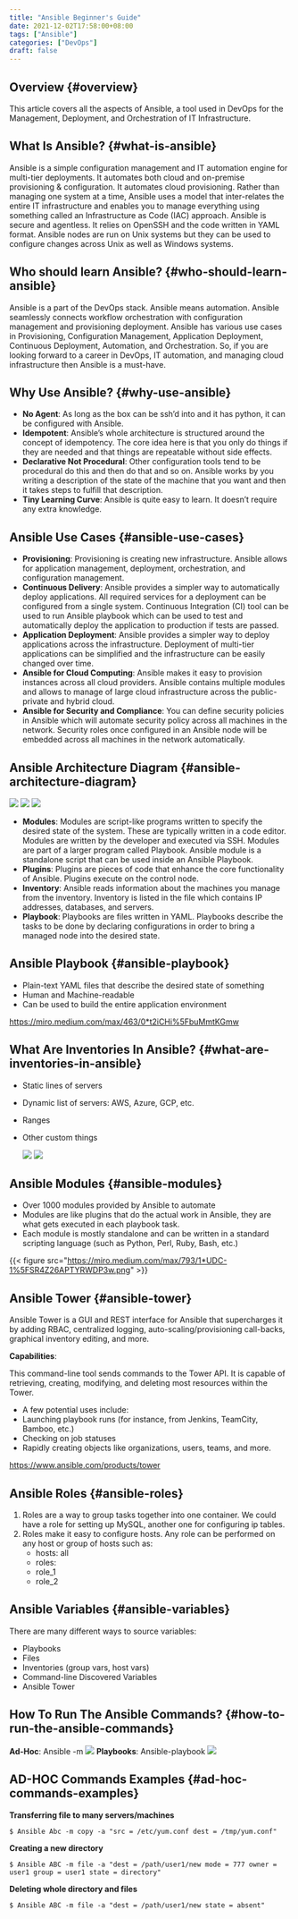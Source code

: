 ```yaml
---
title: "Ansible Beginner's Guide"
date: 2021-12-02T17:58:00+08:00
tags: ["Ansible"]
categories: ["DevOps"]
draft: false
---
```


## Overview {#overview}

This article covers all the aspects of Ansible, a tool used in DevOps for the Management, Deployment, and Orchestration of IT Infrastructure.


## What Is Ansible? {#what-is-ansible}

Ansible is a simple configuration management and IT automation engine for multi-tier deployments. It automates both cloud and on-premise provisioning & configuration. It automates cloud provisioning. Rather than managing one system at a time, Ansible uses a model that inter-relates the entire IT infrastructure and enables you to manage everything using something called an Infrastructure as Code (IAC) approach. Ansible is secure and agentless. It relies on OpenSSH and the code written in YAML format. Ansible nodes are run on Unix systems but they can be used to configure changes across Unix as well as Windows systems.


## Who should learn Ansible? {#who-should-learn-ansible}

Ansible is a part of the DevOps stack. Ansible means automation. Ansible seamlessly connects workflow orchestration with configuration management and provisioning deployment. Ansible has various use cases in Provisioning, Configuration Management, Application Deployment, Continuous Deployment, Automation, and Orchestration. So, if you are looking forward to a career in DevOps, IT automation, and managing cloud infrastructure then Ansible is a must-have.


## Why Use Ansible? {#why-use-ansible}

-   **No Agent**: As long as the box can be ssh’d into and it has python, it can be configured with Ansible.
-   **Idempotent**: Ansible’s whole architecture is structured around the concept of idempotency. The core idea here is that you only do things if they are needed and that things are repeatable without side effects.
-   **Declarative Not Procedural**: Other configuration tools tend to be procedural do this and then do that and so on. Ansible works by you writing a description of the state of the machine that you want and then it takes steps to fulfill that description.
-   **Tiny Learning Curve**: Ansible is quite easy to learn. It doesn’t require any extra knowledge.


## Ansible Use Cases {#ansible-use-cases}

-   **Provisioning**: Provisioning is creating new infrastructure. Ansible allows for application management, deployment, orchestration, and configuration management.
-   **Continuous Delivery**: Ansible provides a simpler way to automatically deploy applications. All required services for a deployment can be configured from a single system. Continuous Integration (CI) tool can be used to run Ansible playbook which can be used to test and automatically deploy the application to production if tests are passed.
-   **Application Deployment**: Ansible provides a simpler way to deploy applications across the infrastructure. Deployment of multi-tier applications can be simplified and the infrastructure can be easily changed over time.
-   **Ansible for Cloud Computing**: Ansible makes it easy to provision instances across all cloud providers. Ansible contains multiple modules and allows to manage of large cloud infrastructure across the public-private and hybrid cloud.
-   **Ansible for Security and Compliance**: You can define security policies in Ansible which will automate security policy across all machines in the network. Security roles once configured in an Ansible node will be embedded across all machines in the network automatically.


## Ansible Architecture Diagram {#ansible-architecture-diagram}

![](https://miro.medium.com/max/564/1*eaY6sN1T9VJiVOrMQMNdRQ.png)
![](https://miro.medium.com/max/625/0*K9Kqdh4ZLT-fHJeP.png)
![](https://eadn-wc03-4064062.nxedge.io/cdn/wp-content/uploads/2021/06/Ansible%5FDiagram2-16-1024x461.png)

-   **Modules**: Modules are script-like programs written to specify the desired state of the system. These are typically written in a code editor. Modules are written by the developer and executed via SSH. Modules are part of a larger program called Playbook. Ansible module is a standalone script that can be used inside an Ansible Playbook.
-   **Plugins**: Plugins are pieces of code that enhance the core functionality of Ansible. Plugins execute on the control node.
-   **Inventory**: Ansible reads information about the machines you manage from the inventory. Inventory is listed in the file which contains IP addresses, databases, and servers.
-   **Playbook**: Playbooks are files written in YAML. Playbooks describe the tasks to be done by declaring configurations in order to bring a managed node into the desired state.


## Ansible Playbook {#ansible-playbook}

-   Plain-text YAML files that describe the desired state of something
-   Human and Machine-readable
-   Can be used to build the entire application environment

<https://miro.medium.com/max/463/0*t2iCHi%5FbuMmtKGmw>


## What Are Inventories In Ansible? {#what-are-inventories-in-ansible}

-   Static lines of servers
-   Dynamic list of servers: AWS, Azure, GCP, etc.
-   Ranges
-   Other custom things

    ![](https://miro.medium.com/max/201/1*mLdHcg8SvBvXRDceZIdKeA.png)
    ![](https://miro.medium.com/max/1006/0*E%5FbhUEFXGoQCOV%5FK.jpg)


## Ansible Modules {#ansible-modules}

-   Over 1000 modules provided by Ansible to automate
-   Modules are like plugins that do the actual work in Ansible, they are what gets executed in each playbook task.
-   Each module is mostly standalone and can be written in a standard scripting language (such as Python, Perl, Ruby, Bash, etc.)

{{< figure src="https://miro.medium.com/max/793/1*UDC-1%5FSR4Z26APTYRWDP3w.png" >}}


## Ansible Tower {#ansible-tower}

Ansible Tower is a GUI and REST interface for Ansible that supercharges it by adding RBAC, centralized logging, auto-scaling/provisioning call-backs, graphical inventory editing, and more.

**Capabilities**:

This command-line tool sends commands to the Tower API. It is capable of retrieving, creating, modifying, and deleting most resources within the Tower.

-   A few potential uses include:
-   Launching playbook runs (for instance, from Jenkins, TeamCity, Bamboo, etc.)
-   Checking on job statuses
-   Rapidly creating objects like organizations, users, teams, and more.

<https://www.ansible.com/products/tower>


## Ansible Roles {#ansible-roles}

1.  Roles are a way to group tasks together into one container. We could have a role for setting up MySQL, another one for configuring ip tables.
2.  Roles make it easy to configure hosts. Any role can be performed on any host or group of hosts such as:
    -   hosts: all
    -   roles:
    -   role\_1
    -   role\_2


## Ansible Variables {#ansible-variables}

There are many different ways to source variables:

-   Playbooks
-   Files
-   Inventories (group vars, host vars)
-   Command-line Discovered Variables
-   Ansible Tower


## How To Run The Ansible Commands? {#how-to-run-the-ansible-commands}

**Ad-Hoc**: Ansible <inventory> -m
![](https://miro.medium.com/max/520/1*W8ndyJq6S37tdAPBEHvUbQ.png)
**Playbooks**: Ansible-playbook
![](https://miro.medium.com/max/519/1*SfmrmCzzcKmf4GO7TApVmg.png)


## AD-HOC Commands Examples {#ad-hoc-commands-examples}

**Transferring file to many servers/machines**

```console
$ Ansible Abc -m copy -a "src = /etc/yum.conf dest = /tmp/yum.conf"
```

**Creating a new directory**

```console
$ Ansible ABC -m file -a "dest = /path/user1/new mode = 777 owner = user1 group = user1 state = directory"
```

**Deleting whole directory and files**

```console
$ Ansible ABC -m file -a "dest = /path/user1/new state = absent"
```
